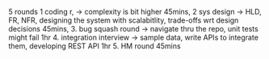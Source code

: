 5 rounds
1 coding r, -> complexity is bit higher 45mins, 
2 sys design -> HLD, FR, NFR, designing the system with scalabitlity, trade-offs wrt design decisions 45mins, 
3. bug squash round -> navigate thru the repo, unit tests might fail 1hr
4. integration interview -> sample data, write APIs to integrate them, developing REST API 1hr
5. HM round 45mins